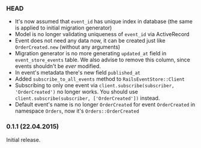 ### HEAD

* It's now assumed that `event_id` has unique index in database (the same is applied to initial migration generator)
* Model is no longer validating uniqueness of `event_id` via ActiveRecord
* Event does not need any data now, it can be created just like `OrderCreated.new` (without any arguments)
* Migration generator is no more generating `updated_at` field in `event_store_events` table. We also advise to remove this column, since events shouldn't be *ever* modified.
* In event's metadata there's new field `published_at`
* Added `subscribe_to_all_events` method to `RailsEventStore::Client`
* Subscribing to only one event via `client.subscribe(subscriber, 'OrderCreated')` no longer works. You should use `client.subscribe(subscriber, ['OrderCreated'])` instead.
* Default event's name is no longer `OrderCreated` for event `OrderCreated` in namespace `Orders`, now it's `Orders::OrderCreated`

### 0.1.1 (22.04.2015)

Initial release.
